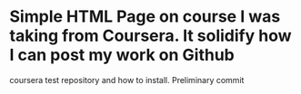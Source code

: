# Simple HTML Page on course I was taking from Coursera. It solidify how I can post my work on Github
coursera test repository and how to install. Preliminary commit
